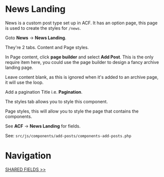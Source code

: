 # News Landing

News is a custom post type set up in ACF. It has an option page, this page is used to create the styles for `/news`.

Goto **News** -> **News Landing**.

They're 2 tabs. Content and Page styles.

In Page content, click **page builder** and select **Add Post**. This is the only require item here, you could use the page builder to design a fancy archive landing page.

Leave content blank, as this is ignored when it's added to an archive page, it will use the loop.

Add a pagination Title i.e. **Pagination**.

The styles tab allows you to style this component.

Page styles, this will allow you to style the page that contains the components.

See **ACF** -> **News Landing** for fields.

See: `src/js/components/add-posts/components-add-posts.php`

# Navigation

[SHARED FIELDS >>](shared-fields.md)
